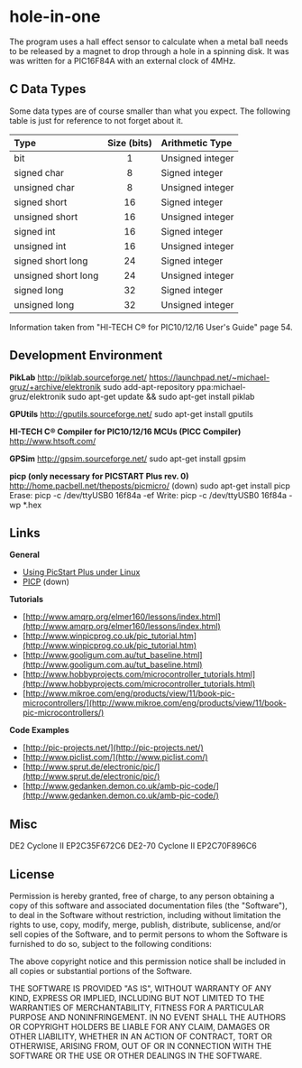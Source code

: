 hole-in-one
===========

The program uses a hall effect sensor to calculate when a metal ball needs to be released by a magnet to drop through a hole in a spinning disk.
It was was written for a PIC16F84A with an external clock of 4MHz.

C Data Types
------------

Some data types are of course smaller than what you expect. The following table is just for reference to not forget about it.

Type                | Size (bits) | Arithmetic Type
:-------------------|:-----------:|:----------------
bit                 |      1      | Unsigned integer
signed char         |      8      | Signed integer
unsigned char       |      8      | Unsigned integer
signed short        |     16      | Signed integer
unsigned short      |     16      | Unsigned integer
signed int          |     16      | Signed integer
unsigned int        |     16      | Unsigned integer
signed short long   |     24      | Signed integer
unsigned short long |     24      | Unsigned integer
signed long         |     32      | Signed integer
unsigned long       |     32      | Unsigned integer

Information taken from "HI-TECH C® for PIC10/12/16 User's Guide" page 54.

Development Environment
-----------------------

**PikLab**
	http://piklab.sourceforge.net/
	https://launchpad.net/~michael-gruz/+archive/elektronik
	sudo add-apt-repository ppa:michael-gruz/elektronik
	sudo apt-get update && sudo apt-get install piklab

**GPUtils**
	http://gputils.sourceforge.net/
	sudo apt-get install gputils

**HI-TECH C® Compiler for PIC10/12/16 MCUs (PICC Compiler)**
	http://www.htsoft.com/

**GPSim**
	http://gpsim.sourceforge.net/
	sudo apt-get install gpsim

**picp (only necessary for PICSTART Plus rev. 0)**
	http://home.pacbell.net/theposts/picmicro/ (down)
	sudo apt-get install picp
	Erase: picp -c /dev/ttyUSB0 16f84a -ef
	Write: picp -c /dev/ttyUSB0 16f84a -wp *.hex

Links
-----

**General**

- [Using PicStart Plus under Linux](http://www.warpedlogic.co.uk/node/9/)
- [PICP](http://home.pacbell.net/theposts/picmicro/PICPmanual.html) (down)

**Tutorials**

- [http://www.amqrp.org/elmer160/lessons/index.html](http://www.amqrp.org/elmer160/lessons/index.html)
- [http://www.winpicprog.co.uk/pic_tutorial.htm](http://www.winpicprog.co.uk/pic_tutorial.htm)
- [http://www.gooligum.com.au/tut_baseline.html](http://www.gooligum.com.au/tut_baseline.html)
- [http://www.hobbyprojects.com/microcontroller_tutorials.html](http://www.hobbyprojects.com/microcontroller_tutorials.html)
- [http://www.mikroe.com/eng/products/view/11/book-pic-microcontrollers/](http://www.mikroe.com/eng/products/view/11/book-pic-microcontrollers/)

**Code Examples**

- [http://pic-projects.net/](http://pic-projects.net/)
- [http://www.piclist.com/](http://www.piclist.com/)
- [http://www.sprut.de/electronic/pic/](http://www.sprut.de/electronic/pic/)
- [http://www.gedanken.demon.co.uk/amb-pic-code/](http://www.gedanken.demon.co.uk/amb-pic-code/)

Misc
----

DE2 Cyclone II EP2C35F672C6
DE2-70 Cyclone II EP2C70F896C6

License
-------

Permission is hereby granted, free of charge, to any person obtaining a copy
of this software and associated documentation files (the "Software"), to deal
in the Software without restriction, including without limitation the rights
to use, copy, modify, merge, publish, distribute, sublicense, and/or sell
copies of the Software, and to permit persons to whom the Software is
furnished to do so, subject to the following conditions:

The above copyright notice and this permission notice shall be included in
all copies or substantial portions of the Software.

THE SOFTWARE IS PROVIDED "AS IS", WITHOUT WARRANTY OF ANY KIND, EXPRESS OR
IMPLIED, INCLUDING BUT NOT LIMITED TO THE WARRANTIES OF MERCHANTABILITY,
FITNESS FOR A PARTICULAR PURPOSE AND NONINFRINGEMENT. IN NO EVENT SHALL THE
AUTHORS OR COPYRIGHT HOLDERS BE LIABLE FOR ANY CLAIM, DAMAGES OR OTHER
LIABILITY, WHETHER IN AN ACTION OF CONTRACT, TORT OR OTHERWISE, ARISING FROM,
OUT OF OR IN CONNECTION WITH THE SOFTWARE OR THE USE OR OTHER DEALINGS IN THE
SOFTWARE.